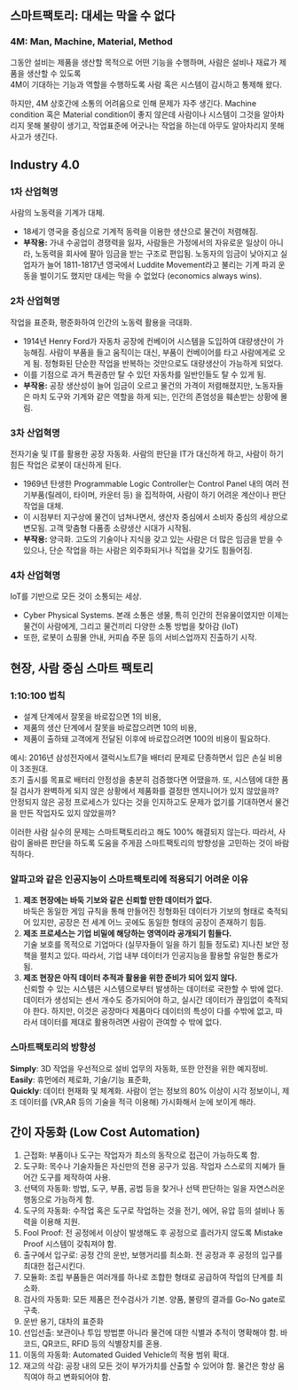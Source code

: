 ## 스마트팩토리: 대세는 막을 수 없다
### 4M: Man, Machine, Material, Method  
그동안 설비는 제품을 생산할 목적으로 어떤 기능을 수행하며, 사람은 설비나 재료가 제품을 생산할 수 있도록  
4M이 기대하는 기능과 역할을 수행하도록 사람 혹은 시스템이 감시하고 통제해 왔다.  
  
하지만, 4M 상호간에 소통의 어려움으로 인해 문제가 자주 생긴다. 
Machine condition 혹은 Material condition이 좋지 않은데 사람이나 시스템이 그것을 알아차리지 못해 불량이 생기고, 
작업표준에 어긋나는 작업을 하는데 아무도 알아차리지 못해 사고가 생긴다.

## Industry 4.0
### 1차 산업혁명
사람의 노동력을 기계가 대체.  
- 18세기 영국을 중심으로 기계적 동력을 이용한 생산으로 물건이 저렴해짐.
- <b>부작용:</b> 가내 수공업이 경쟁력을 잃자, 사람들은 가정에서의 자유로운 일상이 아니라, 노동력을 회사에 팔아 임금을 받는 구조로 편입됨. 
  노동자의 임금이 낮아지고 실업자가 늘어 1811-1817년 영국에서 Luddite Movement라고 불리는 기계 파괴 운동을 벌이기도 
  했지만 대세는 막을 수 없었다 (economics always wins). 

### 2차 산업혁명
작업을 표준화, 평준화하여 인간의 노동력 활용을 극대화.
- 1914년 Henry Ford가 자동차 공장에 컨베이어 시스템을 도입하여 대량생산이 가능해짐. 사람이 부품을 들고 움직이는 대신, 
  부품이 컨베이어를 타고 사람에게로 오게 됨. 정형화된 단순한 작업을 반복하는 것만으로도 대량생산이 가능하게 되었다.
- 이를 기점으로 과거 특권층만 탈 수 있던 자동차를 일반인들도 탈 수 있게 됨. 
- <b>부작용:</b> 공장 생산성이 늘어 임금이 오르고 물건의 가격이 저렴해졌지만, 노동자들은 마치 도구와 기계와 같은 역할을 하게 되는, 
  인간의 존엄성을 훼손받는 상황에 몰림.

### 3차 산업혁명
전자기술 및 IT를 활용한 공장 자동화. 사람의 판단을 IT가 대신하게 하고, 사람이 하기 힘든 작업은 로봇이 대신하게 된다.
- 1969년 탄생한 Programmable Logic Controller는 Control Panel 내의 여러 전기부품(릴레이, 타이머, 카운터 등) 을 집적하여, 
  사람이 하기 어려운 계산이나 판단 작업을 대체.   
- 이 시점부터 지구상에 물건이 넘쳐나면서, 생산자 중심에서 소비자 중심의 세상으로 변모됨. 고객 맞춤형 다품종 소량생산 시대가 시작됨.
- <b>부작용:</b> 양극화. 고도의 기술이나 지식을 갖고 있는 사람은 더 많은 임금을 받을 수 있으나, 단순 작업을 하는 사람은 외주화되거나 직업을 갖기도 힘들어짐.

### 4차 산업혁명
IoT를 기반으로 모든 것이 소통되는 세상.
- Cyber Physical Systems. 본래 소통은 생물, 특히 인간의 전유물이였지만 이제는 물건이 사람에게, 그리고 물건끼리 다양한 소통 방법을 찾아감 (IoT)
- 또한, 로봇이 쇼핑몰 안내, 커피숍 주문 등의 서비스업까지 진출하기 시작.


## 현장, 사람 중심 스마트 팩토리
### 1:10:100 법칙
- 설계 단계에서 잘못을 바로잡으면 1의 비용,  
- 제품의 생산 단계에서 잘못을 바로잡으려면 10의 비용,  
- 제품이 출하돼 고객에게 전달된 이후에 바로잡으려면 100의 비용이 필요하다.  

예시: 2016년 삼성전자에서 갤럭시노트7을 배터리 문제로 단종하면서 입은 손실 비용이 3조원대.  
조기 출시를 목표로 배터리 안정성을 충분히 검증했다면 어땠을까. 또, 시스템에 대한 품질 검사가 완벽하게 되지 않은 상황에서 제품화를 결정한 엔지니어가 있지 않았을까?  
안정되지 않은 공정 프로세스가 있다는 것을 인지하고도 문제가 없기를 기대하면서 물건을 만든 작업자도 있지 않았을까?

이러한 사람 실수의 문제는 스마트팩토리라고 해도 100% 해결되지 않는다. 따라서, 사람이 올바른 판단을 하도록 도움을 주게끔 스마트팩토리의 방향성을 고민하는 것이 바람직하다.

### 알파고와 같은 인공지능이 스마트팩토리에 적용되기 어려운 이유
1. <b>제조 현장에는 바둑 기보와 같은 신뢰할 만한 데이터가 없다.</b>  
   바둑은 동일한 게임 규칙을 통해 만들어진 정형화된 데이터가 기보의 형태로 축적되어 있지만, 공장은 전 세계 어느 곳에도 동일한 형태의 공장이 존재하기 힘듬.
2. <b>제조 프로세스는 기업 비밀에 해당하는 영역이라 공개되기 힘들다.</b>  
   기술 보호를 목적으로 기업마다 (실무자들이 일을 하기 힘들 정도로) 지나친 보안 정책을 펼치고 있다. 따라서, 기업 내부 데이터가 인공지능을 활용할 유일한 통로가 됨.
3. <b>제조 현장은 아직 데이터 추적과 활용을 위한 준비가 되어 있지 않다.</b>  
   신뢰할 수 있는 시스템은 시스템으로부터 발생하는 데이터로 국한할 수 밖에 없다. 데이터가 생성되는 센서 개수도 증가되어야 하고, 실시간 데이터가 끊임없이 축적되야 한다.
   하지만, 이것은 공장마다 제품마다 데이터의 특성이 다를 수밖에 없고, 따라서 데이터를 제대로 활용하려면 사람이 관여할 수 밖에 없다.

### 스마트팩토리의 방향성
<b>Simply</b>: 3D 작업을 우선적으로 설비 업무의 자동화, 또한 안전을 위한 예지정비.  
<b>Easily</b>: 휴먼에러 제로화, 기술/기능 표준화,  
<b>Quickly</b>: 데이터 현재화 및 체계화. 사람이 얻는 정보의 80% 이상이 시각 정보이니, 제조 데이터를 (VR,AR 등의 기술을 적극 이용해) 가시화해서 눈에 보이게 해라.  


## 간이 자동화 (Low Cost Automation)
1) 근접화: 부품이나 도구는 작업자가 최소의 동작으로 접근이 가능하도록 함.
2) 도구화: 목수나 기술자들은 자신만의 전용 공구가 있음. 작업자 스스로의 지혜가 들어간 도구를 제작하여 사용.
3) 선택의 자동화: 방법, 도구, 부품, 공법 등을 찾거나 선택 판단하는 일을 자연스러운 행동으로 가능하게 함.
4) 도구의 자동화: 수작업 혹은 도구로 작업하는 것을 전기, 에어, 유압 등의 설비나 동력을 이용해 지원.
5) Fool Proof: 전 공정에서 이상이 발생해도 후 공정으로 흘러가지 않도록 Mistake Proof 시스템이 갖춰져야 함.
6) 출구에서 입구로: 공정 간의 운반, 보행거리를 최소화. 전 공정과 후 공정의 입구를 최대한 접근시킨다.
7) 모듈화: 조립 부품들은 여러개를 하나로 조합한 형태로 공급하여 작업의 단계를 최소화.
8) 검사의 자동화: 모든 제품은 전수검사가 기본. 양품, 불량의 결과를 Go-No gate로 구축.
9) 운반 용기, 대차의 표준화
10) 선입선출: 보관이나 투입 방법뿐 아니라 물건에 대한 식별과 추적이 명확해야 함. 바코드, QR코드, RFID 등의 식별장치를 혼용.
11) 이동의 자동화: Automated Guided Vehicle의 적용 범위 확대.
12) 재고의 삭감: 공장 내의 모든 것이 부가가치를 산출할 수 있어야 함. 물건은 항상 움직여야 하고 변화되어야 함.

